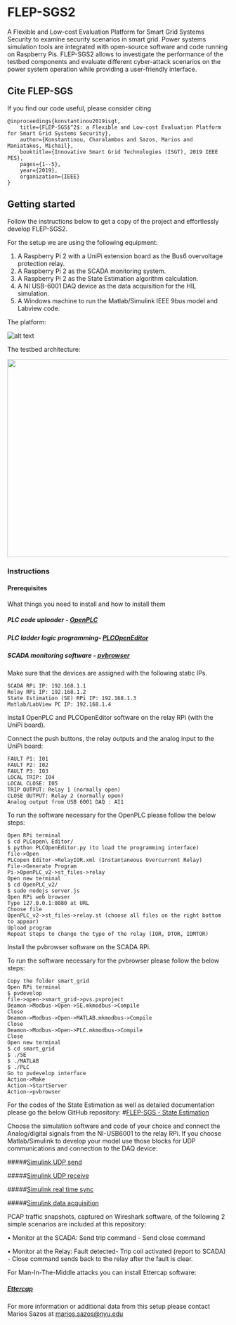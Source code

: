 # FLEP-SGS2
A Flexible and Low-cost Evaluation Platform for Smart Grid Systems Security to examine security scenarios in smart
grid. Power systems simulation tools are integrated with open-source software and code running on Raspberry Pis. FLEP-SGS2
allows to investigate the performance of the testbed components and evaluate different cyber-attack scenarios on the power system operation while providing a user-friendly interface.


## Cite FLEP-SGS
If you find our code useful, please consider citing
```
@inproceedings{konstantinou2019isgt,
    title={FLEP-SGS$^2$: a Flexible and Low-cost Evaluation Platform for Smart Grid Systems Security},
    author={Konstantinou, Charalambos and Sazos, Marios and Maniatakos, Michail},
    booktitle={Innovative Smart Grid Technologies (ISGT), 2019 IEEE PES},
    pages={1--5},
    year={2019},
    organization={IEEE}
}
```

## Getting started
Follow the instructions below to get a copy of the project and effortlessly develop FLEP-SGS2.

For the setup we are using the following equipment:
1.	A Raspberry Pi 2 with a UniPi extension board as the Bus6 overvoltage protection relay. 
2.	A Raspberry Pi 2 as the SCADA monitoring system. 
3.	A Raspberry Pi 2 as the State Estimation algorithm calculation. 
4.	A NI USB-6001 DAQ device as the data acquisition for the HIL simulation.
5.  A Windows machine to run the Matlab/Simulink IEEE 9bus model and Labview code.

The platform:

![alt text](https://github.com/momalab/FLEP-SGS2/blob/master/Setup.png)

The testbed architecture:

<p align="center">
  <img width="690" height="450" src="https://github.com/momalab/FLEP-SGS2/blob/master/Setup_configuration.png">
</p>

### Instructions

#### Prerequisites

What things you need to install and how to install them

##### PLC code uploader - [OpenPLC](http://www.openplcproject.com/getting-started)
##### PLC ladder logic programming- [PLCOpenEditor](http://www.openplcproject.com/plcopen-editor)
##### SCADA monitoring software - [pvbrowser](https://pvbrowser.de/pvbrowser/index.php?lang=en&menu=6)

Make sure that the devices are assigned with the following static IPs.
```
SCADA RPi IP: 192.168.1.1
Relay RPi IP: 192.168.1.2
State Estimation (SE) RPi IP: 192.168.1.3
Matlab/LabView PC IP: 192.168.1.4
```
Install OpenPLC and PLCOpenEditor software on the relay RPi (with the UniPi board).

Connect the push buttons, the relay outputs and the analog input to the UniPi board:
```
FAULT P1: I01
FAULT P2: I02
FAULT P3: I03
LOCAL TRIP: I04
LOCAL CLOSE: I05
TRIP OUTPUT: Relay 1 (normally open)
CLOSE OUTPUT: Relay 2 (normally open)
Analog output from USB 6001 DAQ : AI1
```
To run the software necessary for the OpenPLC please follow the below steps:
```
Open RPi terminal
$ cd PLCopen\ Editor/
$ python PLCOpenEditor.py (to load the programming interface)
file->Open
PLCopen Editor->RelayIOR.xml (Instantaneous Overcurrent Relay)
File->Generate Program
Pi->OpenPLC_v2->st_files->relay
Open new terminal
$ cd OpenPLC_v2/
$ sudo nodejs server.js
Open RPi web browser
Type 127.0.0.1:8080 at URL
Choose file
OpenPLC_v2->st_files->relay.st (choose all files on the right bottom to appear)
Upload program
Repeat steps to change the type of the relay (IOR, DTOR, IDMTOR)
```
Install the pvbrowser software on the SCADA RPi.

To run the software necessary for the pvbrowser please follow the below steps:

```
Copy the folder smart_grid
Open RPi terminal
$ pvdevelop
file->open->smart_grid->pvs.pvproject
Deamon->Modbus->Open->SE.mkmodbus->Compile
Close
Deamon->Modbus->Open->MATLAB.mkmodbus->Compile
Close
Deamon->Modbus->Open->PLC.mkmodbus->Compile
Close
Open new terminal
$ cd smart_grid
$ ./SE
$ ./MATLAB
$ ./PLC
Go to pvdevelop interface
Action->Make
Action->StartServer
Action->pvbrowser
```

For the codes of the State Estimation as well as detailed documentation please go the below GitHub repository:
#[FLEP-SGS - State Estimation](https://github.com/harryskon/FLEP-SGS-2)

Choose the simulation software and code of your choice and connect the Analog/digital signals from the NI-USB6001 to the relay RPi. If you choose Matlab/Simulink to develop your model use those blocks for UDP communications and connection to the DAQ device:

#####[Simulink UDP send](https://www.mathworks.com/help/supportpkg/parrot/ref/udpsend.html?searchHighlight=UDP&s_tid=doc_srchtitle)

#####[Simulink UDP receive](https://www.mathworks.com/help/supportpkg/parrot/ref/udpreceive.html?searchHighlight=UDP&s_tid=doc_srchtitle)

#####[Simulink real time sync](https://www.mathworks.com/help/sldrt/ref/realtimesync.html)

#####[Simulink data acquisition](https://www.mathworks.com/help/daq/simulink-data-acquisition.html)

PCAP traffic snapshots, captured on Wireshark software, of the following 2 simple scenarios are included at this repository:

  • Monitor at the SCADA: Send trip command - Send close command
  
  • Monitor at the Relay: Fault detected- Trip coil activated (report to SCADA) - Close command sends back to the relay after the fault is clear.

For Man-In-The-Middle attacks you can install Ettercap software:

##### [Ettercap](https://www.ettercap-project.org/)

For more information or additional data from this setup please contact Marios Sazos at marios.sazos@nyu.edu
